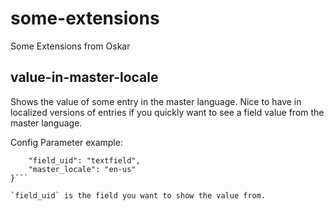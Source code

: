 # some-extensions
Some Extensions from Oskar

## value-in-master-locale
Shows the value of some entry in the master language. Nice to have in localized versions of entries if you quickly want to see a field value from the master language.

Config Parameter example:
```{
    "field_uid": "textfield",
	"master_locale": "en-us"
}```

`field_uid` is the field you want to show the value from.
